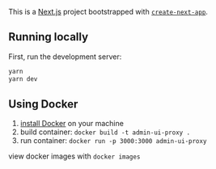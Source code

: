 This is a [Next.js](https://nextjs.org/) project bootstrapped with [`create-next-app`](https://github.com/vercel/next.js/tree/canary/packages/create-next-app).

## Running locally

First, run the development server:

```bash
yarn
yarn dev
```

## Using Docker

1. [install Docker](https://docs.docker.com/get-docker/) on your machine
2. build container: `docker build -t admin-ui-proxy .`
3. run container: `docker run -p 3000:3000 admin-ui-proxy`

view docker images with `docker images`
